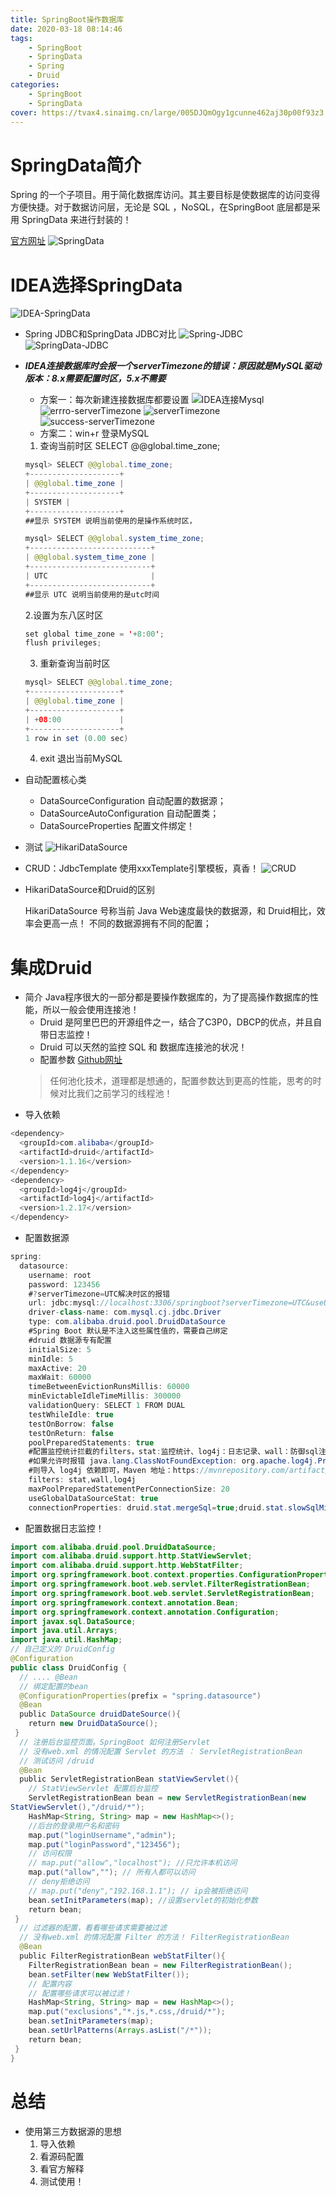 ```yaml
---
title: SpringBoot操作数据库
date: 2020-03-18 08:14:46
tags:
    - SpringBoot
    - SpringData
    - Spring
    - Druid
categories: 
    - SpringBoot
    - SpringData
cover: https://tvax4.sinaimg.cn/large/005DJQmOgy1gcunne462aj30p00f93z3.jpg
---
```

# SpringData简介
Spring 的一个子项目。用于简化数据库访问。其主要目标是使数据库的访问变得方便快捷。对于数据访问层，无论是 SQL ，NoSQL，在SpringBoot 底层都是采用 SpringData 来进行封装的！

[官方网址](https://spring.io/projects/spring-data)
![SpringData](https://tva4.sinaimg.cn/large/005DJQmOgy1gcxrtcyky9j313p0ehdhe.jpg)
# IDEA选择SpringData
![IDEA-SpringData](https://tva3.sinaimg.cn/large/005DJQmOgy1gcxs9vflgyj316l0gqwfo.jpg)
+ Spring JDBC和SpringData JDBC对比
![Spring-JDBC](https://tva4.sinaimg.cn/large/005DJQmOgy1gcxtcphusxj30tk0a0115.jpg)
![SpringData-JDBC](https://tvax2.sinaimg.cn/large/005DJQmOgy1gcxtcymlegj30rb08x45g.jpg)
+ ***IDEA连接数据库时会报一个serverTimezone的错误：原因就是MySQL驱动版本：8.x需要配置时区，5.x不需要*** 
    + 方案一：每次新建连接数据库都要设置
    ![IDEA连接Mysql](https://tvax1.sinaimg.cn/large/005DJQmOgy1gcxu5kuvr4j30j70k8wmw.jpg)
    ![errro-serverTimezone](https://tvax2.sinaimg.cn/large/005DJQmOgy1gcxu60ctv2j30ku0g7q3w.jpg)
    ![serverTimezone](https://tva3.sinaimg.cn/large/005DJQmOgy1gcxu6ab0cwj30li0c9js7.jpg)
    ![success-serverTimezone](https://tvax3.sinaimg.cn/large/005DJQmOgy1gcxu6jmnw3j30m80j6wg2.jpg)
    + 方案二：win+r 登录MySQL
    1. 查询当前时区
    SELECT @@global.time_zone;
    ```java
    mysql> SELECT @@global.time_zone;
    +--------------------+
    | @@global.time_zone |
    +--------------------+
    | SYSTEM |
    +--------------------+
    ##显示 SYSTEM 说明当前使用的是操作系统时区，

    mysql> SELECT @@global.system_time_zone;
    +---------------------------+
    | @@global.system_time_zone |
    +---------------------------+
    | UTC                       |
    +---------------------------+
    ##显示 UTC 说明当前使用的是utc时间
    ```
    2.设置为东八区时区
    ```java
    set global time_zone = '+8:00';
    flush privileges; 
    ```
    3. 重新查询当前时区
    ```java
    mysql> SELECT @@global.time_zone;
    +--------------------+
    | @@global.time_zone |
    +--------------------+
    | +08:00             |
    +--------------------+
    1 row in set (0.00 sec)
    ```
    4. exit 退出当前MySQL
+ 自动配置核心类
    + DataSourceConfiguration 自动配置的数据源；
    + DataSourceAutoConfiguration 自动配置类；
    + DataSourceProperties 配置文件绑定！
+ 测试
![HikariDataSource](https://tva4.sinaimg.cn/large/005DJQmOgy1gcxvlwgj2ej30vf0hj7lh.jpg)
+ CRUD：JdbcTemplate
使用xxxTemplate引擎模板，真香！
![CRUD](https://tvax2.sinaimg.cn/large/005DJQmOgy1gcxwy6uqknj30sx0ibto8.jpg)
+ HikariDataSource和Druid的区别

    HikariDataSource 号称当前 Java Web速度最快的数据源，和 Druid相比，效率会更高一点！
    不同的数据源拥有不同的配置；
# 集成Druid
+ 简介
Java程序很大的一部分都是要操作数据库的，为了提高操作数据库的性能，所以一般会使用连接池！
    + Druid 是阿里巴巴的开源组件之一，结合了C3P0，DBCP的优点，并且自带日志监控！
    + Druid 可以天然的监控 SQL 和 数据库连接池的状况！
    + 配置参数
    [Github网址](https://github.com/alibaba/druid/wiki/DruidDataSource%E9%85%8D%E7%BD%AE%E5%B1%9E%E6%80%A7%E5%88%97%E8%A1%A8)
    > 任何池化技术，道理都是想通的，配置参数达到更高的性能，思考的时候对比我们之前学习的线程池！
+ 导入依赖
```java
<dependency>
  <groupId>com.alibaba</groupId>
  <artifactId>druid</artifactId>
  <version>1.1.16</version>
</dependency>
<dependency>
  <groupId>log4j</groupId>
  <artifactId>log4j</artifactId>
  <version>1.2.17</version>
</dependency>
```
+ 配置数据源
```java
spring:
  datasource:
    username: root
    password: 123456
    #?serverTimezone=UTC解决时区的报错
    url: jdbc:mysql://localhost:3306/springboot?serverTimezone=UTC&useUnicode=true&characterEncoding=utf-8
    driver-class-name: com.mysql.cj.jdbc.Driver
    type: com.alibaba.druid.pool.DruidDataSource
    #Spring Boot 默认是不注入这些属性值的，需要自己绑定
    #druid 数据源专有配置
    initialSize: 5
    minIdle: 5
    maxActive: 20
    maxWait: 60000
    timeBetweenEvictionRunsMillis: 60000
    minEvictableIdleTimeMillis: 300000
    validationQuery: SELECT 1 FROM DUAL
    testWhileIdle: true
    testOnBorrow: false
    testOnReturn: false
    poolPreparedStatements: true
    #配置监控统计拦截的filters，stat:监控统计、log4j：日志记录、wall：防御sql注入
    #如果允许时报错 java.lang.ClassNotFoundException: org.apache.log4j.Priority
    #则导入 log4j 依赖即可，Maven 地址：https://mvnrepository.com/artifact/log4j/log4j
    filters: stat,wall,log4j
    maxPoolPreparedStatementPerConnectionSize: 20
    useGlobalDataSourceStat: true
    connectionProperties: druid.stat.mergeSql=true;druid.stat.slowSqlMillis=500
```
+ 配置数据日志监控！
```java
import com.alibaba.druid.pool.DruidDataSource;
import com.alibaba.druid.support.http.StatViewServlet;
import com.alibaba.druid.support.http.WebStatFilter;
import org.springframework.boot.context.properties.ConfigurationProperties;
import org.springframework.boot.web.servlet.FilterRegistrationBean;
import org.springframework.boot.web.servlet.ServletRegistrationBean;
import org.springframework.context.annotation.Bean;
import org.springframework.context.annotation.Configuration;
import javax.sql.DataSource;
import java.util.Arrays;
import java.util.HashMap;
// 自己定义的 DruidConfig
@Configuration
public class DruidConfig {
  // .... @Bean
  // 绑定配置的bean
  @ConfigurationProperties(prefix = "spring.datasource")
  @Bean
  public DataSource druidDateSource(){
    return new DruidDataSource();
 }
  // 注册后台监控页面。SpringBoot 如何注册Servlet
  // 没有web.xml 的情况配置 Servlet 的方法 ： ServletRegistrationBean
  // 测试访问 /druid
  @Bean
  public ServletRegistrationBean statViewServlet(){
    // StatViewServlet 配置后台监控
    ServletRegistrationBean bean = new ServletRegistrationBean(new
StatViewServlet(),"/druid/*");
    HashMap<String, String> map = new HashMap<>();
    //后台的登录用户名和密码
    map.put("loginUsername","admin");
    map.put("loginPassword","123456");
    // 访问权限
    // map.put("allow","localhost"); //只允许本机访问
    map.put("allow",""); // 所有人都可以访问
    // deny拒绝访问
    // map.put("deny","192.168.1.1"); // ip会被拒绝访问
    bean.setInitParameters(map); //设置servlet的初始化参数
    return bean;
 }
  // 过滤器的配置，看看哪些请求需要被过滤
  // 没有web.xml 的情况配置 Filter 的方法！ FilterRegistrationBean
  @Bean
  public FilterRegistrationBean webStatFilter(){
    FilterRegistrationBean bean = new FilterRegistrationBean();
    bean.setFilter(new WebStatFilter());
    // 配置内容
    // 配置哪些请求可以被过滤！
    HashMap<String, String> map = new HashMap<>();
    map.put("exclusions","*.js,*.css,/druid/*");
    bean.setInitParameters(map);
    bean.setUrlPatterns(Arrays.asList("/*"));
    return bean;
 }
}
```
# 总结
+ 使用第三方数据源的思想
    1. 导入依赖
    2. 看源码配置
    3. 看官方解释
    4. 测试使用！
